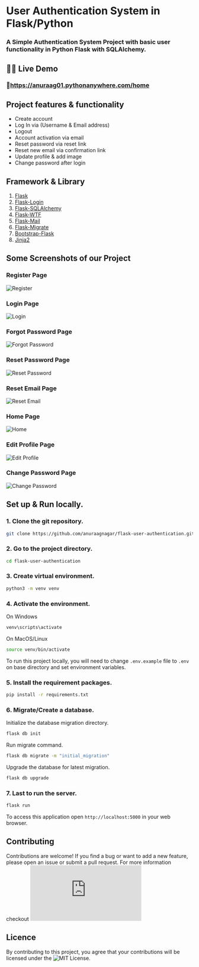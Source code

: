 # User Authentication System in Flask/Python

### A Simple Authentication System Project with basic user functionality in Python Flask with SQLAlchemy.

## 👩‍💻 Live Demo

### 🔗https://anuraag01.pythonanywhere.com/home

## Project features & functionality

- Create account
- Log In via (Username & Email address)
- Logout
- Account activation via email
- Reset password via reset link
- Reset new email via confirmation link
- Update profile & add image
- Change password after login

## Framework & Library

1. [Flask](https://flask.palletsprojects.com/)
2. [Flask-Login](https://flask-login.readthedocs.io/)
3. [Flask-SQLAlchemy](https://flask-sqlalchemy.palletsprojects.com/)
4. [Flask-WTF](https://flask-wtf.readthedocs.io/)
5. [Flask-Mail](https://pythonhosted.org/Flask-Mail/)
6. [Flask-Migrate](https://flask-migrate.readthedocs.io)
7. [Bootstrap-Flask](https://bootstrap-flask.readthedocs.io/)
8. [Jinja2](https://jinja.palletsprojects.com/)

## Some Screenshots of our Project

### Register Page

![Register](https://github.com/anuraagnagar/flask-user-authentication/blob/main/screenshots/register_page.jpg)

### Login Page

![Login](https://github.com/anuraagnagar/flask-user-authentication/blob/main/screenshots/login_page.jpg)

### Forgot Password Page

![Forgot Password](https://github.com/anuraagnagar/flask-user-authentication/blob/main/screenshots/forgot_password_page.jpg)

### Reset Password Page

![Reset Password](https://github.com/anuraagnagar/flask-user-authentication/blob/main/screenshots/reset_password_page.jpg)

### Reset Email Page

![Reset Email](https://github.com/anuraagnagar/flask-user-authentication/blob/main/screenshots/reset_email_page.jpg)

### Home Page

![Home](https://github.com/anuraagnagar/flask-user-authentication/blob/main/screenshots/home_page.jpg)

### Edit Profile Page

![Edit Profile](https://github.com/anuraagnagar/flask-user-authentication/blob/main/screenshots/profile_page.jpg)

### Change Password Page

![Change Password](https://github.com/anuraagnagar/flask-user-authentication/blob/main/screenshots/change_password_page.jpg)

## Set up & Run locally.

### 1. Clone the git repository.

```bash
git clone https://github.com/anuraagnagar/flask-user-authentication.git
```

### 2. Go to the project directory.

```bash
cd flask-user-authentication
```

### 3. Create virtual environment.

```bash
python3 -m venv venv
```

### 4. Activate the environment.

On Windows

```bash
venv\scripts\activate
```

On MacOS/Linux

```bash
source venv/bin/activate
```

To run this project locally, you will need to change `.env.example` file to `.env` on base directory 
and set environment variables.

### 5. Install the requirement packages.

```bash
pip install -r requirements.txt
```

### 6. Migrate/Create a database.

Initialize the database migration directory.
```bash
flask db init
```

Run migrate command.
```bash
flask db migrate -m "initial_migration"
```

Upgrade the database for latest migration.
```bash
flask db upgrade
```

### 7. Last to run the server.

```bash
flask run
```

To access this application open `http://localhost:5000` in your web browser.

## Contributing

Contributions are welcome! If you find a bug or want to add a new feature, please open an issue or submit a pull request.
For more information checkout ![CONTRIBUTING.md](https://github.com/anuraagnagar/flask-user-authentication/blob/main/CONTRIBUTING.md)

## Licence

By contributing to this project, you agree that your contributions will be licensed under the ![MIT License](https://github.com/anuraagnagar/flask-user-authentication/blob/main/LICENSE).